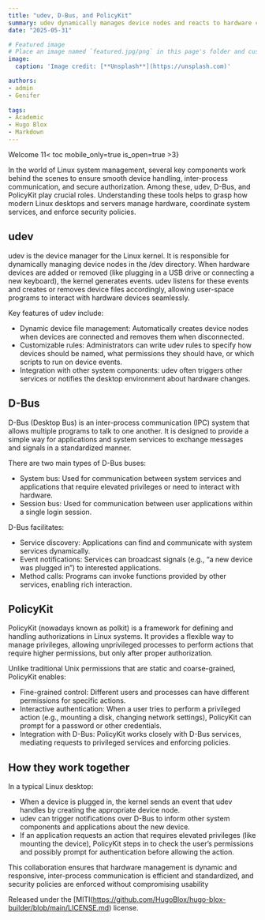 ```yaml
---
title: "udev, D-Bus, and PolicyKit"
summary: udev dynamically manages device nodes and reacts to hardware changes. D-Bus enables communication and coordination between system services and applications. PolicyKit provides a flexible authorization framework to control privileged actions securely.
date: "2025-05-31"

# Featured image
# Place an image named `featured.jpg/png` in this page's folder and customize its options here.
image:
  caption: 'Image credit: [**Unsplash**](https://unsplash.com)'

authors:
- admin
- Genifer
  
tags:
- Academic
- Hugo Blox
- Markdown
---
```

Welcome
11< toc mobile_only=true is_open=true >3}

In the world of Linux system management, several key components work behind the scenes to ensure smooth device handling, inter-process communication, and secure authorization. Among these, udev, D-Bus, and PolicyKit play crucial roles. Understanding these tools helps to grasp how modern Linux desktops and servers manage hardware, coordinate system services, and enforce security policies.

## udev

udev is the device manager for the Linux kernel. It is responsible for dynamically managing device nodes in the /dev directory. When hardware devices are added or removed (like plugging in a USB drive or connecting a new keyboard), the kernel generates events. udev listens for these events and creates or removes device files accordingly, allowing user-space programs to interact with hardware devices seamlessly.

Key features of udev include:

- Dynamic device file management: Automatically creates device nodes when devices are connected and removes them when disconnected. 
- Customizable rules: Administrators can write udev rules to specify how devices should be named, what permissions they should have, or which scripts to run on device events. 
- Integration with other system components: udev often triggers other services or notifies the desktop environment about hardware changes.

## D-Bus

D-Bus (Desktop Bus) is an inter-process communication (IPC) system that allows multiple programs to talk to one another. It is designed to provide a simple way for applications and system services to exchange messages and signals in a standardized manner.

There are two main types of D-Bus buses:

- System bus: Used for communication between system services and applications that require elevated privileges or need to interact with hardware. 
- Session bus: Used for communication between user applications within a single login session.

D-Bus facilitates:

- Service discovery: Applications can find and communicate with system services dynamically. 
- Event notifications: Services can broadcast signals (e.g., “a new device was plugged in”) to interested applications. 
- Method calls: Programs can invoke functions provided by other services, enabling rich interaction.

## PolicyKit

PolicyKit (nowadays known as polkit) is a framework for defining and handling authorizations in Linux systems. It provides a flexible way to manage privileges, allowing unprivileged processes to perform actions that require higher permissions, but only after proper authorization.

Unlike traditional Unix permissions that are static and coarse-grained, PolicyKit enables:

- Fine-grained control: Different users and processes can have different permissions for specific actions. 
- Interactive authentication: When a user tries to perform a privileged action (e.g., mounting a disk, changing network settings), PolicyKit can prompt for a password or other credentials. 
- Integration with D-Bus: PolicyKit works closely with D-Bus services, mediating requests to privileged services and enforcing policies.

## How they work together

In a typical Linux desktop:

- When a device is plugged in, the kernel sends an event that udev handles by creating the appropriate device node. 
- udev can trigger notifications over D-Bus to inform other system components and applications about the new device. 
- If an application requests an action that requires elevated privileges (like mounting the device), PolicyKit steps in to check the user’s permissions and possibly prompt for authentication before allowing the action.

This collaboration ensures that hardware management is dynamic and responsive, inter-process communication is efficient and standardized, and security policies are enforced without compromising usability


Released under the [MITI(https://github.com/HugoBlox/hugo-blox-builder/blob/main/LICENSE.md) license.
